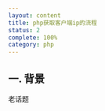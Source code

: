 ```yaml
---
layout: content
title: php获取客户端ip的流程
status: 2
complete: 100% 
category: php
---
```


## 一. 背景
  
老话题

